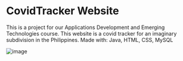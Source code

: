 # CovidTracker Website

This is a project for our Applications Development and Emerging Technologies course.
This website is a covid tracker for an imaginary subdivision in the Philippines.
Made with: Java, HTML, CSS, MySQL

![image](https://github.com/angelodelapaz/ManilaResidences-CovidTracker/assets/88815462/91d1c1cf-6186-41c5-8978-b720d9083cda)
